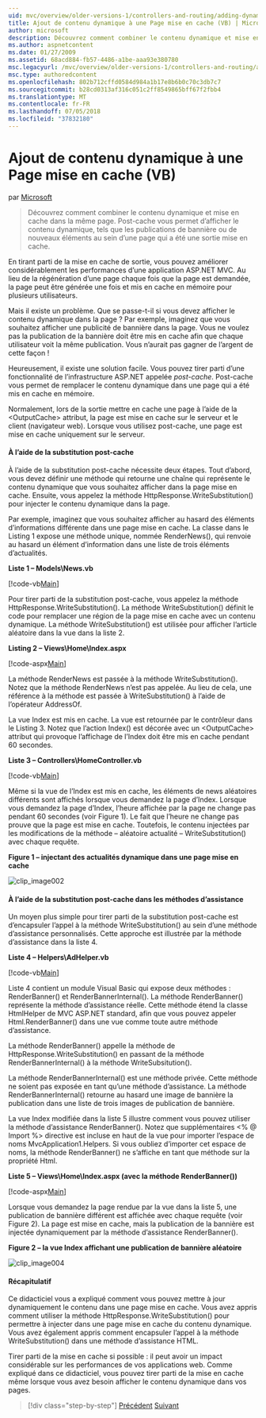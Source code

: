 ```yaml
---
uid: mvc/overview/older-versions-1/controllers-and-routing/adding-dynamic-content-to-a-cached-page-vb
title: Ajout de contenu dynamique à une Page mise en cache (VB) | Microsoft Docs
author: microsoft
description: Découvrez comment combiner le contenu dynamique et mise en cache dans la même page. Post-cache vous permet d’afficher le contenu dynamique, tels que bannière publications o...
ms.author: aspnetcontent
ms.date: 01/27/2009
ms.assetid: 68acd884-fb57-4486-a1be-aaa93e380780
msc.legacyurl: /mvc/overview/older-versions-1/controllers-and-routing/adding-dynamic-content-to-a-cached-page-vb
msc.type: authoredcontent
ms.openlocfilehash: 802b712cffd0584d984a1b17e8b6b0c70c3db7c7
ms.sourcegitcommit: b28cd0313af316c051c2ff8549865bff67f2fbb4
ms.translationtype: MT
ms.contentlocale: fr-FR
ms.lasthandoff: 07/05/2018
ms.locfileid: "37832180"
---
```

<a name="adding-dynamic-content-to-a-cached-page-vb"></a>Ajout de contenu dynamique à une Page mise en cache (VB)
====================
par [Microsoft](https://github.com/microsoft)

> Découvrez comment combiner le contenu dynamique et mise en cache dans la même page. Post-cache vous permet d’afficher le contenu dynamique, tels que les publications de bannière ou de nouveaux éléments au sein d’une page qui a été une sortie mise en cache.


En tirant parti de la mise en cache de sortie, vous pouvez améliorer considérablement les performances d’une application ASP.NET MVC. Au lieu de la régénération d’une page chaque fois que la page est demandée, la page peut être générée une fois et mis en cache en mémoire pour plusieurs utilisateurs.

Mais il existe un problème. Que se passe-t-il si vous devez afficher le contenu dynamique dans la page ? Par exemple, imaginez que vous souhaitez afficher une publicité de bannière dans la page. Vous ne voulez pas la publication de la bannière doit être mis en cache afin que chaque utilisateur voit la même publication. Vous n’aurait pas gagner de l’argent de cette façon !

Heureusement, il existe une solution facile. Vous pouvez tirer parti d’une fonctionnalité de l’infrastructure ASP.NET appelée *post-cache*. Post-cache vous permet de remplacer le contenu dynamique dans une page qui a été mis en cache en mémoire.


Normalement, lors de la sortie mettre en cache une page à l’aide de la &lt;OutputCache&gt; attribut, la page est mise en cache sur le serveur et le client (navigateur web). Lorsque vous utilisez post-cache, une page est mise en cache uniquement sur le serveur.


#### <a name="using-post-cache-substitution"></a>À l’aide de la substitution post-cache

À l’aide de la substitution post-cache nécessite deux étapes. Tout d’abord, vous devez définir une méthode qui retourne une chaîne qui représente le contenu dynamique que vous souhaitez afficher dans la page mise en cache. Ensuite, vous appelez la méthode HttpResponse.WriteSubstitution() pour injecter le contenu dynamique dans la page.

Par exemple, imaginez que vous souhaitez afficher au hasard des éléments d’informations différente dans une page mise en cache. La classe dans le Listing 1 expose une méthode unique, nommée RenderNews(), qui renvoie au hasard un élément d’information dans une liste de trois éléments d’actualités.

**Liste 1 – Models\News.vb**

[!code-vb[Main](adding-dynamic-content-to-a-cached-page-vb/samples/sample1.vb)]

Pour tirer parti de la substitution post-cache, vous appelez la méthode HttpResponse.WriteSubstitution(). La méthode WriteSubstitution() définit le code pour remplacer une région de la page mise en cache avec un contenu dynamique. La méthode WriteSubstitution() est utilisée pour afficher l’article aléatoire dans la vue dans la liste 2.

**Listing 2 – Views\Home\Index.aspx**

[!code-aspx[Main](adding-dynamic-content-to-a-cached-page-vb/samples/sample2.aspx)]

La méthode RenderNews est passée à la méthode WriteSubstitution(). Notez que la méthode RenderNews n’est pas appelée. Au lieu de cela, une référence à la méthode est passée à WriteSubstitution() à l’aide de l’opérateur AddressOf.

La vue Index est mis en cache. La vue est retournée par le contrôleur dans le Listing 3. Notez que l’action Index() est décorée avec un &lt;OutputCache&gt; attribut qui provoque l’affichage de l’Index doit être mis en cache pendant 60 secondes.

**Liste 3 – Controllers\HomeController.vb**

[!code-vb[Main](adding-dynamic-content-to-a-cached-page-vb/samples/sample3.vb)]

Même si la vue de l’Index est mis en cache, les éléments de news aléatoires différents sont affichés lorsque vous demandez la page d’Index. Lorsque vous demandez la page d’Index, l’heure affichée par la page ne change pas pendant 60 secondes (voir Figure 1). Le fait que l’heure ne change pas prouve que la page est mise en cache. Toutefois, le contenu injectées par les modifications de la méthode – aléatoire actualité – WriteSubstitution() avec chaque requête.

**Figure 1 – injectant des actualités dynamique dans une page mise en cache**

![clip_image002](adding-dynamic-content-to-a-cached-page-vb/_static/image1.jpg)

#### <a name="using-post-cache-substitution-in-helper-methods"></a>À l’aide de la substitution post-cache dans les méthodes d’assistance

Un moyen plus simple pour tirer parti de la substitution post-cache est d’encapsuler l’appel à la méthode WriteSubstitution() au sein d’une méthode d’assistance personnalisés. Cette approche est illustrée par la méthode d’assistance dans la liste 4.

**Liste 4 – Helpers\AdHelper.vb**

[!code-vb[Main](adding-dynamic-content-to-a-cached-page-vb/samples/sample4.vb)]

Liste 4 contient un module Visual Basic qui expose deux méthodes : RenderBanner() et RenderBannerInternal(). La méthode RenderBanner() représente la méthode d’assistance réelle. Cette méthode étend la classe HtmlHelper de MVC ASP.NET standard, afin que vous pouvez appeler Html.RenderBanner() dans une vue comme toute autre méthode d’assistance.

La méthode RenderBanner() appelle la méthode de HttpResponse.WriteSubstitution() en passant de la méthode RenderBannerInternal() à la méthode WriteSubsitution().

La méthode RenderBannerInternal() est une méthode privée. Cette méthode ne soient pas exposée en tant qu’une méthode d’assistance. La méthode RenderBannerInternal() retourne au hasard une image de bannière la publication dans une liste de trois images de publication de bannière.

La vue Index modifiée dans la liste 5 illustre comment vous pouvez utiliser la méthode d’assistance RenderBanner(). Notez que supplémentaires &lt;% @ Import %&gt; directive est incluse en haut de la vue pour importer l’espace de noms MvcApplication1.Helpers. Si vous oubliez d’importer cet espace de noms, la méthode RenderBanner() ne s’affiche en tant que méthode sur la propriété Html.

**Liste 5 – Views\Home\Index.aspx (avec la méthode RenderBanner())**

[!code-aspx[Main](adding-dynamic-content-to-a-cached-page-vb/samples/sample5.aspx)]

Lorsque vous demandez la page rendue par la vue dans la liste 5, une publication de bannière différent est affichée avec chaque requête (voir Figure 2). La page est mise en cache, mais la publication de la bannière est injectée dynamiquement par la méthode d’assistance RenderBanner().

**Figure 2 – la vue Index affichant une publication de bannière aléatoire**

![clip_image004](adding-dynamic-content-to-a-cached-page-vb/_static/image2.jpg)

#### <a name="summary"></a>Récapitulatif

Ce didacticiel vous a expliqué comment vous pouvez mettre à jour dynamiquement le contenu dans une page mise en cache. Vous avez appris comment utiliser la méthode HttpResponse.WriteSubstitution() pour permettre à injecter dans une page mise en cache du contenu dynamique. Vous avez également appris comment encapsuler l’appel à la méthode WriteSubstitution() dans une méthode d’assistance HTML.

Tirer parti de la mise en cache si possible : il peut avoir un impact considérable sur les performances de vos applications web. Comme expliqué dans ce didacticiel, vous pouvez tirer parti de la mise en cache même lorsque vous avez besoin afficher le contenu dynamique dans vos pages.

> [!div class="step-by-step"]
> [Précédent](improving-performance-with-output-caching-vb.md)
> [Suivant](creating-a-controller-vb.md)
